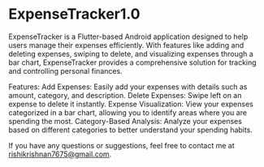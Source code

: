 # ExpenseTracker1.0
ExpenseTracker is a Flutter-based Android application designed to help users manage their expenses efficiently. With features like adding and deleting expenses, swiping to delete, and visualizing expenses through a bar chart, ExpenseTracker provides a comprehensive solution for tracking and controlling personal finances.

Features: 
Add Expenses: Easily add your expenses with details such as amount, category, and description.
Delete Expenses: Swipe left on an expense to delete it instantly.
Expense Visualization: View your expenses categorized in a bar chart, allowing you to identify areas where you are spending the most.
Category-Based Analysis: Analyze your expenses based on different categories to better understand your spending habits.


If you have any questions or suggestions, feel free to contact me at rishikrishnan7675@gmail.com.
